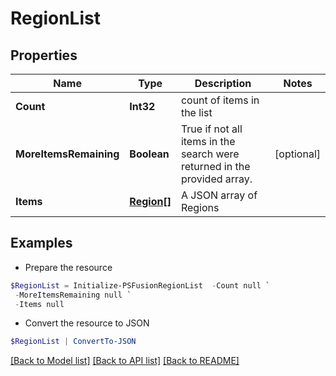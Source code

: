 # RegionList
## Properties

Name | Type | Description | Notes
------------ | ------------- | ------------- | -------------
**Count** | **Int32** | count of items in the list | 
**MoreItemsRemaining** | **Boolean** | True if not all items in the search were returned in the provided array. | [optional] 
**Items** | [**Region[]**](Region.md) | A JSON array of Regions | 

## Examples

- Prepare the resource
```powershell
$RegionList = Initialize-PSFusionRegionList  -Count null `
 -MoreItemsRemaining null `
 -Items null
```

- Convert the resource to JSON
```powershell
$RegionList | ConvertTo-JSON
```

[[Back to Model list]](../README.md#documentation-for-models) [[Back to API list]](../README.md#documentation-for-api-endpoints) [[Back to README]](../README.md)

